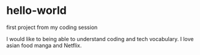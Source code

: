 # hello-world
first project from my coding session

I would like to being able to understand coding and tech vocabulary. I love asian food manga and Netflix.
